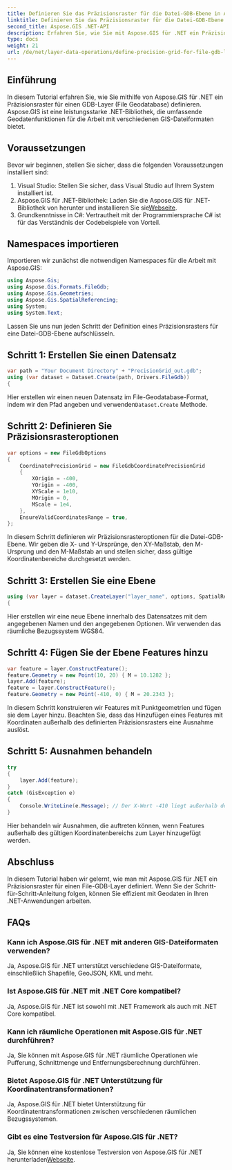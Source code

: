 ```yaml
---
title: Definieren Sie das Präzisionsraster für die Datei-GDB-Ebene in Aspose.GIS
linktitle: Definieren Sie das Präzisionsraster für die Datei-GDB-Ebene
second_title: Aspose.GIS .NET-API
description: Erfahren Sie, wie Sie mit Aspose.GIS für .NET ein Präzisionsraster für einen File-GDB-Layer definieren. Folgen Sie unserer Schritt-für-Schritt-Anleitung.
type: docs
weight: 21
url: /de/net/layer-data-operations/define-precision-grid-for-file-gdb-layer/
---
```

## Einführung
In diesem Tutorial erfahren Sie, wie Sie mithilfe von Aspose.GIS für .NET ein Präzisionsraster für einen GDB-Layer (File Geodatabase) definieren. Aspose.GIS ist eine leistungsstarke .NET-Bibliothek, die umfassende Geodatenfunktionen für die Arbeit mit verschiedenen GIS-Dateiformaten bietet.
## Voraussetzungen
Bevor wir beginnen, stellen Sie sicher, dass die folgenden Voraussetzungen installiert sind:
1. Visual Studio: Stellen Sie sicher, dass Visual Studio auf Ihrem System installiert ist.
2.  Aspose.GIS für .NET-Bibliothek: Laden Sie die Aspose.GIS für .NET-Bibliothek von herunter und installieren Sie sie[Webseite](https://releases.aspose.com/gis/net/).
3. Grundkenntnisse in C#: Vertrautheit mit der Programmiersprache C# ist für das Verständnis der Codebeispiele von Vorteil.
## Namespaces importieren
Importieren wir zunächst die notwendigen Namespaces für die Arbeit mit Aspose.GIS:
```csharp
using Aspose.Gis;
using Aspose.Gis.Formats.FileGdb;
using Aspose.Gis.Geometries;
using Aspose.Gis.SpatialReferencing;
using System;
using System.Text;
```
Lassen Sie uns nun jeden Schritt der Definition eines Präzisionsrasters für eine Datei-GDB-Ebene aufschlüsseln.
## Schritt 1: Erstellen Sie einen Datensatz
```csharp
var path = "Your Document Directory" + "PrecisionGrid_out.gdb";
using (var dataset = Dataset.Create(path, Drivers.FileGdb))
{
```
 Hier erstellen wir einen neuen Datensatz im File-Geodatabase-Format, indem wir den Pfad angeben und verwenden`Dataset.Create` Methode.
## Schritt 2: Definieren Sie Präzisionsrasteroptionen
```csharp
var options = new FileGdbOptions
{
    CoordinatePrecisionGrid = new FileGdbCoordinatePrecisionGrid
    {
        XOrigin = -400,
        YOrigin = -400,
        XYScale = 1e10,
        MOrigin = 0,
        MScale = 1e4,
    },
    EnsureValidCoordinatesRange = true,
};
```
In diesem Schritt definieren wir Präzisionsrasteroptionen für die Datei-GDB-Ebene. Wir geben die X- und Y-Ursprünge, den XY-Maßstab, den M-Ursprung und den M-Maßstab an und stellen sicher, dass gültige Koordinatenbereiche durchgesetzt werden.
## Schritt 3: Erstellen Sie eine Ebene
```csharp
using (var layer = dataset.CreateLayer("layer_name", options, SpatialReferenceSystem.Wgs84))
{
```
Hier erstellen wir eine neue Ebene innerhalb des Datensatzes mit dem angegebenen Namen und den angegebenen Optionen. Wir verwenden das räumliche Bezugssystem WGS84.
## Schritt 4: Fügen Sie der Ebene Features hinzu
```csharp
var feature = layer.ConstructFeature();
feature.Geometry = new Point(10, 20) { M = 10.1282 };
layer.Add(feature);
feature = layer.ConstructFeature();
feature.Geometry = new Point(-410, 0) { M = 20.2343 };
```
In diesem Schritt konstruieren wir Features mit Punktgeometrien und fügen sie dem Layer hinzu. Beachten Sie, dass das Hinzufügen eines Features mit Koordinaten außerhalb des definierten Präzisionsrasters eine Ausnahme auslöst.
## Schritt 5: Ausnahmen behandeln
```csharp
try
{
    layer.Add(feature);
}
catch (GisException e)
{
    Console.WriteLine(e.Message); // Der X-Wert -410 liegt außerhalb des gültigen Bereichs.
}
```
Hier behandeln wir Ausnahmen, die auftreten können, wenn Features außerhalb des gültigen Koordinatenbereichs zum Layer hinzugefügt werden.
## Abschluss
In diesem Tutorial haben wir gelernt, wie man mit Aspose.GIS für .NET ein Präzisionsraster für einen File-GDB-Layer definiert. Wenn Sie der Schritt-für-Schritt-Anleitung folgen, können Sie effizient mit Geodaten in Ihren .NET-Anwendungen arbeiten.
## FAQs
### Kann ich Aspose.GIS für .NET mit anderen GIS-Dateiformaten verwenden?
Ja, Aspose.GIS für .NET unterstützt verschiedene GIS-Dateiformate, einschließlich Shapefile, GeoJSON, KML und mehr.
### Ist Aspose.GIS für .NET mit .NET Core kompatibel?
Ja, Aspose.GIS für .NET ist sowohl mit .NET Framework als auch mit .NET Core kompatibel.
### Kann ich räumliche Operationen mit Aspose.GIS für .NET durchführen?
Ja, Sie können mit Aspose.GIS für .NET räumliche Operationen wie Pufferung, Schnittmenge und Entfernungsberechnung durchführen.
### Bietet Aspose.GIS für .NET Unterstützung für Koordinatentransformationen?
Ja, Aspose.GIS für .NET bietet Unterstützung für Koordinatentransformationen zwischen verschiedenen räumlichen Bezugssystemen.
### Gibt es eine Testversion für Aspose.GIS für .NET?
Ja, Sie können eine kostenlose Testversion von Aspose.GIS für .NET herunterladen[Webseite](https://releases.aspose.com/gis/net/).